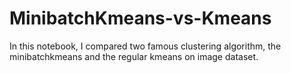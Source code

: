 # MinibatchKmeans-vs-Kmeans
In this notebook, I compared two famous clustering algorithm, the minibatchkmeans and the regular kmeans on image dataset.
